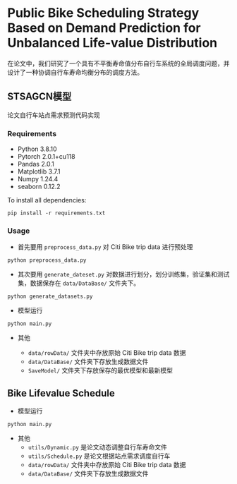 # Public Bike Scheduling Strategy Based on Demand Prediction for Unbalanced Life-value Distribution

在论文中，我们研究了一个具有不平衡寿命值分布自行车系统的全局调度问题，并设计了一种协调自行车寿命均衡分布的调度方法。

## STSAGCN模型

论文自行车站点需求预测代码实现

### Requirements
* Python 3.8.10
* Pytorch 2.0.1+cu118
* Pandas 2.0.1
* Matplotlib 3.7.1
* Numpy 1.24.4
* seaborn 0.12.2

To install all dependencies:

`pip install -r requirements.txt`

### Usage
* 首先要用 `preprocess_data.py` 对 Citi Bike trip data 进行预处理
```
python preprocess_data.py
``` 
* 其次要用 `generate_dateset.py` 对数据进行划分，划分训练集，验证集和测试集，数据保存在 `data/DataBase/` 文件夹下。
``` 
python generate_datasets.py
``` 
* 模型运行
``` 
python main.py
``` 
* 其他

    * `data/rowData/` 文件夹中存放原始 Citi Bike trip data 数据
    * `data/DataBase/` 文件夹下存放生成数据文件
    * `SaveModel/` 文件夹下存放保存的最优模型和最新模型

## Bike Lifevalue Schedule

* 模型运行
``` 
python main.py
``` 
* 其他
    * `utils/Dynamic.py` 是论文动态调整自行车寿命文件
    * `utils/Schedule.py` 是论文根据站点需求调度自行车
    * `data/rowData/` 文件夹中存放原始 Citi Bike trip data 数据
    * `data/DataBase/` 文件夹下存放生成数据文件

